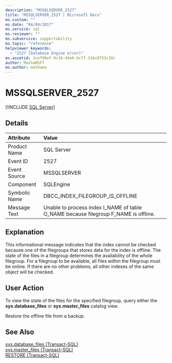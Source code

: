```yaml
---
description: "MSSQLSERVER_2527"
title: "MSSQLSERVER_2527 | Microsoft Docs"
ms.custom: ""
ms.date: "04/04/2017"
ms.service: sql
ms.reviewer: ""
ms.subservice: supportability
ms.topic: "reference"
helpviewer_keywords: 
  - "2527 (Database Engine error)"
ms.assetid: 1cef90ef-9c39-44e6-bc7f-316c8f53c10c
author: MashaMSFT
ms.author: mathoma
---
```

# MSSQLSERVER_2527
 [!INCLUDE [SQL Server](../../includes/applies-to-version/sqlserver.md)]
  
## Details  
  
| Attribute | Value |  
| :-------- | :---- |  
|Product Name|SQL Server|  
|Event ID|2527|  
|Event Source|MSSQLSERVER|  
|Component|SQLEngine|  
|Symbolic Name|DBCC_INDEX_FILEGROUP_IS_OFFLINE|  
|Message Text|Unable to process index I_NAME of table O_NAME because filegroup F_NAME is offline.|  
  
## Explanation  
This informational message indicates that the index cannot be checked because one of the filegroups that stores data for the index is offline. The state of the files in a filegroup determines the availability of the whole filegroup. For a filegroup to be available, all files within the filegroup must be online. If there are no other problems, all other indexes of the same object will be checked.  
  
## User Action  
To view the state of the files for the specified filegroup, query either the **sys.database_files** or **sys.master_files** catalog view.  
  
Restore the offline file from a backup.  
  
## See Also  
[sys.database_files &#40;Transact-SQL&#41;](~/relational-databases/system-catalog-views/sys-database-files-transact-sql.md)  
[sys.master_files &#40;Transact-SQL&#41;](~/relational-databases/system-catalog-views/sys-master-files-transact-sql.md)  
[RESTORE &#40;Transact-SQL&#41;](~/t-sql/statements/restore-statements-transact-sql.md)  
  
